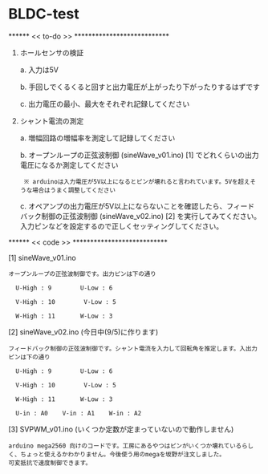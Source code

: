 # BLDC-test

****** << to-do >> ***************************
1. ホールセンサの検証

    a. 入力は5V
   
    b. 手回しでくるくると回すと出力電圧が上がったり下がったりするはずです
   
    c. 出力電圧の最小、最大をそれぞれ記録してください

3. シャント電流の測定

    a. 増幅回路の増幅率を測定して記録してください
   
    b. オープンループの正弦波制御 (sineWave_v01.ino) [1] でどれくらいの出力電圧になるか測定してください
   
        ※ arduinoは入力電圧が5V以上になるとピンが壊れると言われています。5Vを超えそうな場合はうまく調整してください
   
    c. オペアンプの出力電圧が5V以上にならないことを確認したら、フィードバック制御の正弦波制御 (sineWave_v02.ino) [2] を実行してみてください。入力ピンなどを設定するので正しくセッティングしてください。

****** << code >> ***************************


[1] sineWave_v01.ino

    オープンループの正弦波制御です。出力ピンは下の通り
    
      U-High : 9        U-Low : 6
      
      V-High : 10        V-Low : 5
      
      W-High : 11       W-Low : 3

[2] sineWave_v02.ino (今日中(9/5)に作ります)

    フィードバック制御の正弦波制御です。シャント電流を入力して回転角を推定します。入出力ピンは下の通り
    
      U-High : 9        U-Low : 6
      
      V-High : 10        V-Low : 5
      
      W-High : 11       W-Low : 3
      
      U-in : A0    V-in : A1    W-in : A2

[3] SVPWM_v01.ino (いくつか定数が定まっていないので動作しません)

    arduino mega2560 向けのコードです。工房にあるやつはピンがいくつか壊れているらしく、ちょっと使えるかわかりません。今後使う用のmegaを坂野が注文しました。
    可変抵抗で速度制御できます。
      

